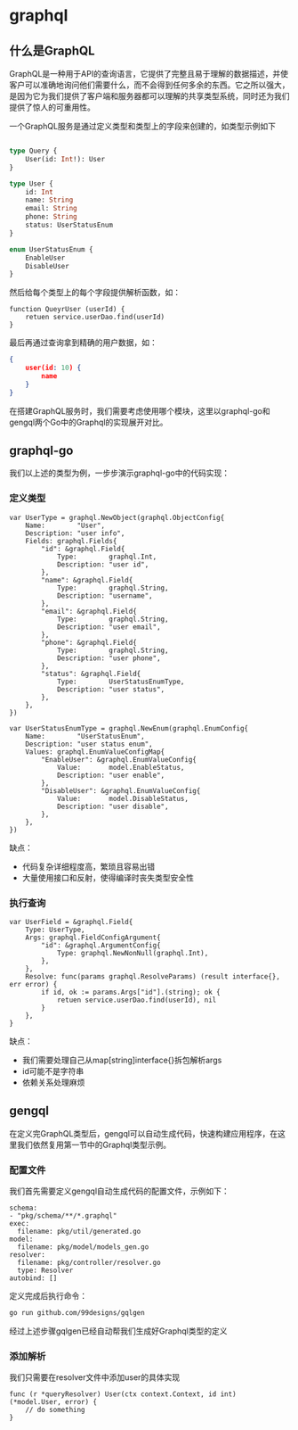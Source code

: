 # graphql

## 什么是GraphQL
GraphQL是一种用于API的查询语言，它提供了完整且易于理解的数据描述，并使客户可以准确地询问他们需要什么，而不会得到任何多余的东西。它之所以强大，是因为它为我们提供了客户端和服务器都可以理解的共享类型系统，同时还为我们提供了惊人的可重用性。

一个GraphQL服务是通过定义类型和类型上的字段来创建的，如类型示例如下
```graphql

type Query {
    User(id: Int!): User
}

type User {
    id: Int
    name: String
    email: String
    phone: String
    status: UserStatusEnum
}

enum UserStatusEnum {
    EnableUser
    DisableUser
}

```
然后给每个类型上的每个字段提供解析函数，如：
```
function QueyrUser (userId) {
    retuen service.userDao.find(userId)
}
```
最后再通过查询拿到精确的用户数据，如：

```json
{
    user(id: 10) {
        name
    }
}
```

在搭建GraphQL服务时，我们需要考虑使用哪个模块，这里以graphql-go和gengql两个Go中的Graphql的实现展开对比。

## graphql-go
我们以上述的类型为例，一步步演示graphql-go中的代码实现：

### 定义类型

```golang
var UserType = graphql.NewObject(graphql.ObjectConfig{
	Name:        "User",
	Description: "user info",
	Fields: graphql.Fields{
		"id": &graphql.Field{
			Type:        graphql.Int,
			Description: "user id",
		},
		"name": &graphql.Field{
			Type:        graphql.String,
			Description: "username",
		},
		"email": &graphql.Field{
			Type:        graphql.String,
			Description: "user email",
		},
		"phone": &graphql.Field{
			Type:        graphql.String,
			Description: "user phone",
		},
		"status": &graphql.Field{
			Type:        UserStatusEnumType,
			Description: "user status",
		},
	},
})

var UserStatusEnumType = graphql.NewEnum(graphql.EnumConfig{
	Name:        "UserStatusEnum",
	Description: "user status enum",
	Values: graphql.EnumValueConfigMap{
		"EnableUser": &graphql.EnumValueConfig{
			Value:       model.EnableStatus,
			Description: "user enable",
		},
		"DisableUser": &graphql.EnumValueConfig{
			Value:       model.DisableStatus,
			Description: "user disable",
		},
	},
})
```
缺点：
- 代码复杂详细程度高，繁琐且容易出错
- 大量使用接口和反射，使得编译时丧失类型安全性

### 执行查询

```golang
var UserField = &graphql.Field{
	Type: UserType,
	Args: graphql.FieldConfigArgument{
		"id": &graphql.ArgumentConfig{
			Type: graphql.NewNonNull(graphql.Int),
		},
	},
	Resolve: func(params graphql.ResolveParams) (result interface{}, err error) {
        if id, ok := params.Args["id"].(string); ok {
            retuen service.userDao.find(userId), nil
		}
	},
}
```

缺点：
- 我们需要处理自己从map[string]interface{}拆包解析args
- id可能不是字符串
- 依赖关系处理麻烦


## gengql
在定义完GraphQL类型后，gengql可以自动生成代码，快速构建应用程序，在这里我们依然复用第一节中的Graphql类型示例。

### 配置文件
我们首先需要定义gengql自动生成代码的配置文件，示例如下：
```
schema:
- "pkg/schema/**/*.graphql"
exec:
  filename: pkg/util/generated.go
model:
  filename: pkg/model/models_gen.go
resolver:
  filename: pkg/controller/resolver.go
  type: Resolver
autobind: []
```

定义完成后执行命令：
```sh
go run github.com/99designs/gqlgen
```

经过上述步骤gqlgen已经自动帮我们生成好Graphql类型的定义

### 添加解析

我们只需要在resolver文件中添加user的具体实现

```golang
func (r *queryResolver) User(ctx context.Context, id int) (*model.User, error) {
    // do something
}

```